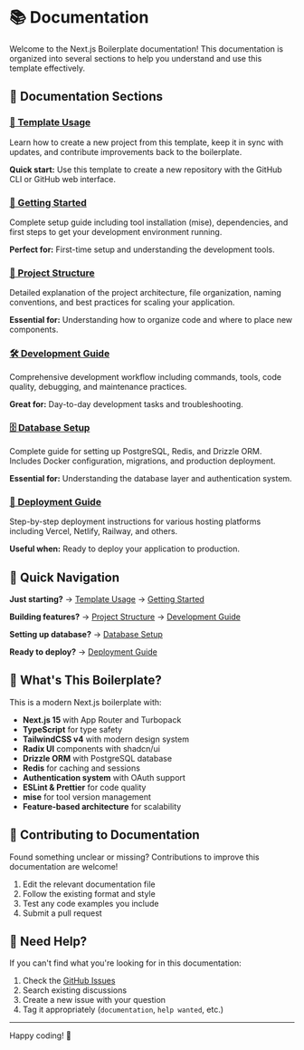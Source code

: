 # 📚 Documentation

Welcome to the Next.js Boilerplate documentation! This documentation is organized into several sections to help you understand and use this template effectively.

## 📖 Documentation Sections

### [🚀 Template Usage](./template-usage.md)

Learn how to create a new project from this template, keep it in sync with updates, and contribute improvements back to the boilerplate.

**Quick start:** Use this template to create a new repository with the GitHub CLI or GitHub web interface.

### [🏃 Getting Started](./getting-started.md)

Complete setup guide including tool installation (mise), dependencies, and first steps to get your development environment running.

**Perfect for:** First-time setup and understanding the development tools.

### [📁 Project Structure](./project-structure.md)

Detailed explanation of the project architecture, file organization, naming conventions, and best practices for scaling your application.

**Essential for:** Understanding how to organize code and where to place new components.

### [🛠️ Development Guide](./development.md)

Comprehensive development workflow including commands, tools, code quality, debugging, and maintenance practices.

**Great for:** Day-to-day development tasks and troubleshooting.

### [🗄️ Database Setup](./database-setup.md)

Complete guide for setting up PostgreSQL, Redis, and Drizzle ORM. Includes Docker configuration, migrations, and production deployment.

**Essential for:** Understanding the database layer and authentication system.

### [🚀 Deployment Guide](./deployment.md)

Step-by-step deployment instructions for various hosting platforms including Vercel, Netlify, Railway, and others.

**Useful when:** Ready to deploy your application to production.

## 🚀 Quick Navigation

**Just starting?** → [Template Usage](./template-usage.md) → [Getting Started](./getting-started.md)

**Building features?** → [Project Structure](./project-structure.md) → [Development Guide](./development.md)

**Setting up database?** → [Database Setup](./database-setup.md)

**Ready to deploy?** → [Deployment Guide](./deployment.md)

## 🔧 What's This Boilerplate?

This is a modern Next.js boilerplate with:

- **Next.js 15** with App Router and Turbopack
- **TypeScript** for type safety
- **TailwindCSS v4** with modern design system
- **Radix UI** components with shadcn/ui
- **Drizzle ORM** with PostgreSQL database
- **Redis** for caching and sessions
- **Authentication system** with OAuth support
- **ESLint & Prettier** for code quality
- **mise** for tool version management
- **Feature-based architecture** for scalability

## 🤝 Contributing to Documentation

Found something unclear or missing? Contributions to improve this documentation are welcome!

1. Edit the relevant documentation file
2. Follow the existing format and style
3. Test any code examples you include
4. Submit a pull request

## 📧 Need Help?

If you can't find what you're looking for in this documentation:

1. Check the [GitHub Issues](https://github.com/Alevit-Team/nextjs-boilerplate/issues)
2. Search existing discussions
3. Create a new issue with your question
4. Tag it appropriately (`documentation`, `help wanted`, etc.)

---

Happy coding! 🎉
